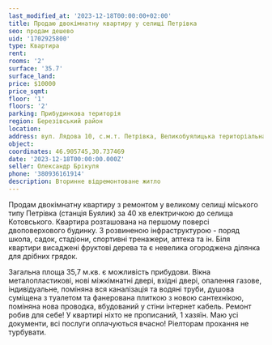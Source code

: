 ```yaml
---
last_modified_at: '2023-12-18T00:00:00+02:00'
title: Продаю двокімнатну квартиру у селищі Петрівка
seo: продам дешево
uid: '1702925800'
type: Квартира
rent:
rooms: '2'
surface: '35.7'
surface_land:
price: $10000
price_sqmt:
floor: '1'
floors: '2'
parking: Прибудинкова територія
region: Березівський район
location:
address: вул. Лядова 10, с.м.т. Петрівка, Великобуялицька територіальна громада
object:
coordinates: 46.905745,30.737469
date: '2023-12-18T00:00:00.000Z'
seller: Олександр Брікуля
phone: '380936161914'
description: Вторинне відремонтоване житло
---
```


Продам двокімнатну квартиру з ремонтом у великому селищі міського типу Петрівка (станція Буялик) за 40 хв електричкою до селища Котовського. Квартира розташована на першому поверсі двоповерхового будинку. З розвиненою інфраструктурою - поряд школа, садок, стадіони, спортивні тренажери, аптека та ін. Біля квартири висаджені фруктові дерева та є невелика огороджена ділянка для дрібних грядок.

Загальна площа 35,7 м.кв. є можливість прибудови. Вікна металопластикові, нові міжкімнатні двері, вхідні двері, опалення газове, індивідуальне, поміняна вся каналізація та водяні труби, душова суміщена з туалетом та фанерована плиткою з новою сантехнікою, поміняна нова проводка, вбудований у стіни інтернет кабель. Ремонт робив для себе! У квартирі ніхто не прописаний, 1 хазяїн. Маю усі документи, всі послуги оплачуються вчасно! Ріелторам прохання не турбувати.

